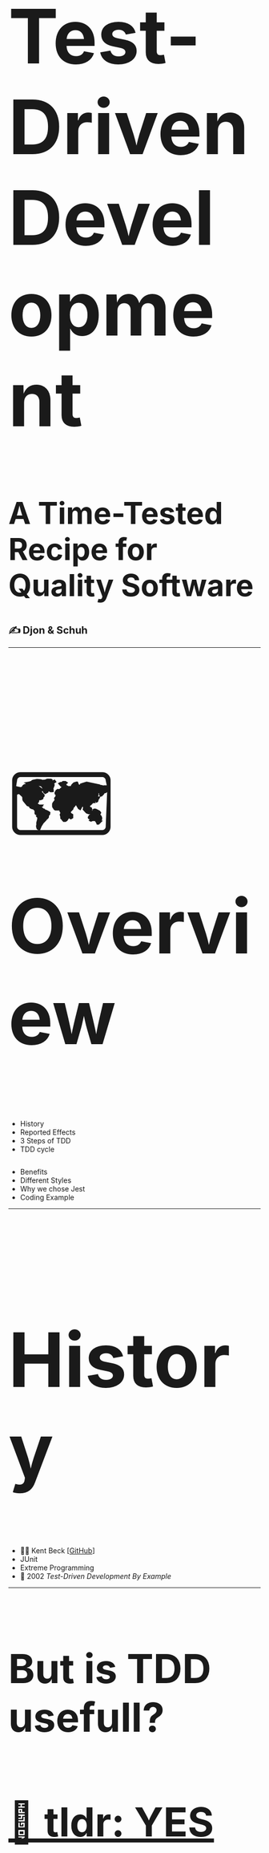 <h1 style="font-size: 150px;">Test-Driven Development</h1>
<h1 style="font-size: 60px;">A Time-Tested Recipe for Quality Software</h1>
<h1 style="font-size: 20px; ">✍️ Djon & Schuh</h1>

---

<h1 style="font-size: 150px;">🗺️ Overview</h1>

</section>

</section>

<section style="display: flex !important; justify-content: flex-start;" data-markdown>

- History
- Reported Effects
- 3 Steps of TDD
- TDD cycle
</section>

<section data-markdown>

- Benefits
- Different Styles
- Why we chose Jest
- Coding Example
</section>

---

<h1 style="font-size: 150px;">History</h1>

- 👨‍🔬 Kent Beck [[GitHub](https://github.com/KentBeck)]
- JUnit
- Extreme Programming
- 📖 2002 _Test-Driven Development By Example_

---

<h1 style="font-size: 80px;">But is TDD usefull?</h1>

<section>
</section>


<section>
<h1 style="font-size: 80px;"><a href="https://www.researchgate.net/publication/256848134_Effects_of_Test-Driven_Development_A_Comparative_Analysis_of_Empirical_Studies">🧾 tldr: YES</a> </h1>
</section>

<section>
<img width="100%" src="./assets/benefits.png" alt="drawing"/>
</section>


---

<section><h1 style="font-size: 100px;">3 Steps of TDD</h1></section>

<section>
<h1 style="font-size: 90px;">The
<span style="color: red">
RED TEST
</span>Stage</h1>

- Implement a failing test

<img width="75%" src="./assets/failingtest.png" alt="drawing"/>
</section>

<section>
<h1 style="font-size: 90px;">The
<span style="color: green">
GREEN TEST
</span>Stage</h1>

- Write code as minimal as possible

<img width="75%" src="./assets/passtest.png" alt="drawing"/>
</section>

<section>
<h1 style="font-size: 90px;">The REFACTORING Stage</h1>

- Refactoring of new Codes
- _Clean up behind yourself!_
<img width="75%" src="./assets/stormfire.gif" alt="drawing"/>
</section>

<section>
<img width="75%" src="./assets/TDD_diagram.png" alt="drawing"/>
</section>
---

<h1 style="font-size: 100px;">The pleasant side effects of TDD</h1>

_**TDD is a code design technique, not a testing technique. The resulting tests are, in fact, “only a pleasant side effect.”**_

---

<h1 style="font-size: 100px;">The benefits of TDD</h1>

</section>

</section>

<section>
✅ Guarantee of Integrity
</section>
<section>
✅ Increase productivity through clear goal setting

</section>
<section>
✅ Can serve as a contract basis with end customers
</section>

---

<h1 style="font-size: 100px;">The Different Styles Of TDD</h1>

1. “Classicist,” “Chicago style,” or “**Inside-out**“
2. “Mockist,” “London style,” or “**Outside-in**”

---

<img width="100%" src="./assets/jestClown.jpg" alt="drawing"/>

---

<section>
<h2>Why we choose</h2>
<img width="35%" src="./assets/jestLogo.png" alt="drawing"/>

</section>

<section> 

## 🌬️ a breeze to set up 🌬️

- easy to setup
- included in create-react-app

</section>

<section data-markdown>

## 🔥 blazingly fast 🔥

- Parallelization
- slowest test first
- Caching babel transforms
- 
</section>

<section data-markdown>

### comes with batteries included
- test runnerr
- assertion library
- mocking library

**No additional dependecies needed.**

</section>

<section data-markdown>

### TypeScript support

<img width="60%" src="./assets/types.png" alt="drawing"/>

</section>

<section data-markdown>

### Jest has got you covered
Built-in coverage reports. 

<img width="100%" src="./assets/coverage.png" alt="drawing"/>

</section>

---

## Coding Example

### Time to get to work 👨‍🔧

---

<h1 style="font-size: 70px;">“If I test the code I write, I get better quality code:</h1>
<h1 style="font-size: 70px;">what would  happen if I took the process to the extreme: writing tests before the code itself?” </h1>

_- Kent Beck_

---

<<<<<<< Updated upstream
### Jest vs Mocha (+ Chai)

<img width="100%" src="./assets/jstvsmocha.png" alt="drawing"/>

---

<div style="display: flex;">
<img width="100%" src="./assets/jestexample.png" alt="drawing"/>
<img width="100%" src="./assets/mocha.png" alt="drawing"/>
</div>

---
=======
## ✨ Sources ✨
>>>>>>> Stashed changes

[jamesshore.com](https://www.jamesshore.com/v2/books/aoad1/test_driven_development)
[semaphoreci.com](https://semaphoreci.com/blog/test-driven-development)
[merixstudio.com](https://www.merixstudio.com/blog/mocha-vs-jest/)
[methodpoet.com](https://methodpoet.com/unit-testing-vs-tdd/)